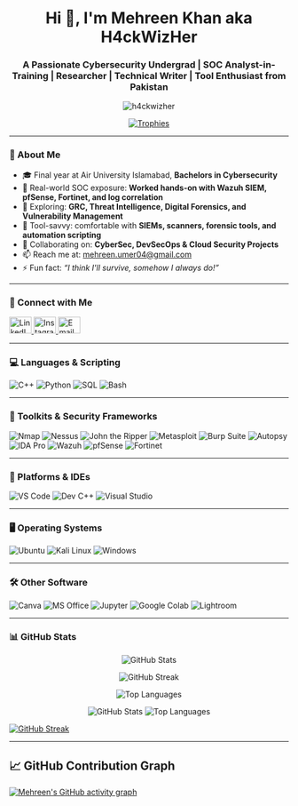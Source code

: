 <h1 align="center">Hi 👋, I'm Mehreen Khan aka H4ckWizHer</h1>
<h3 align="center">A Passionate Cybersecurity Undergrad | SOC Analyst-in-Training | Researcher | Technical Writer | Tool Enthusiast from Pakistan</h3>

<p align="center">
  <img src="https://komarev.com/ghpvc/?username=h4ckwizher&label=Profile%20views&color=0e75b6&style=flat" alt="h4ckwizher" />
</p>

<p align="center">
  <a href="https://github.com/ryo-ma/github-profile-trophy"><img src="https://github-profile-trophy.vercel.app/?username=h4ckwizher&theme=dracula&margin-w=15&margin-h=15&column=7" alt="Trophies" /></a>
</p>

---

### 🧠 About Me

- 🎓 Final year at Air University Islamabad, **Bachelors in Cybersecurity**
- 🔐 Real-world SOC exposure: **Worked hands-on with Wazuh SIEM, pfSense, Fortinet, and log correlation**
- 🔭 Exploring: **GRC, Threat Intelligence, Digital Forensics, and Vulnerability Management**
- 🧪 Tool-savvy: comfortable with **SIEMs, scanners, forensic tools, and automation scripting**
- 🤝 Collaborating on: **CyberSec, DevSecOps & Cloud Security Projects**
- 📫 Reach me at: [mehreen.umer04@gmail.com](mailto:mehreen.umer04@gmail.com)
- ⚡ Fun fact: _“I think I'll survive, somehow I always do!”_

---

### 📡 Connect with Me

<p align="left">
  <a href="https://linkedin.com/in/mehreen umer khan" target="_blank">
    <img src="https://raw.githubusercontent.com/rahuldkjain/github-profile-readme-generator/master/src/images/icons/Social/linked-in-alt.svg" alt="LinkedIn" height="30" width="40" />
  </a>
  <a href="https://instagram.com/_mehreen.khan" target="_blank">
    <img src="https://raw.githubusercontent.com/rahuldkjain/github-profile-readme-generator/master/src/images/icons/Social/instagram.svg" alt="Instagram" height="30" width="40" />
  </a>
  <a href="mailto:mehreen.umer04@gmail.com" target="_blank">
    <img src="https://cdn-icons-png.flaticon.com/512/732/732200.png" alt="Email" height="30" width="40" />
  </a>
</p>

---

### 💻 Languages & Scripting

![C++](https://img.shields.io/badge/C++-00599C?style=for-the-badge&logo=c%2B%2B&logoColor=white)
![Python](https://img.shields.io/badge/Python-3670A0?style=for-the-badge&logo=python&logoColor=white)
![SQL](https://img.shields.io/badge/SQL-4479A1?style=for-the-badge&logo=mysql&logoColor=white)
![Bash](https://img.shields.io/badge/Bash-121011?style=for-the-badge&logo=gnubash&logoColor=white)

---

### 🧰 Toolkits & Security Frameworks

![Nmap](https://img.shields.io/badge/Nmap-000000?style=for-the-badge&logo=nmap&logoColor=white)
![Nessus](https://img.shields.io/badge/Nessus-005C99?style=for-the-badge&logo=tenable&logoColor=white)
![John the Ripper](https://img.shields.io/badge/John_the_Ripper-grey?style=for-the-badge)
![Metasploit](https://img.shields.io/badge/Metasploit-003B57?style=for-the-badge&logo=metasploit&logoColor=white)
![Burp Suite](https://img.shields.io/badge/Burp_Suite-FE7A16?style=for-the-badge&logo=burpsuite&logoColor=white)
![Autopsy](https://img.shields.io/badge/Autopsy-blue?style=for-the-badge)
![IDA Pro](https://img.shields.io/badge/IDA_Pro-darkblue?style=for-the-badge)
![Wazuh](https://img.shields.io/badge/Wazuh-5E5CE6?style=for-the-badge)
![pfSense](https://img.shields.io/badge/pfSense-2F3A4F?style=for-the-badge)
![Fortinet](https://img.shields.io/badge/Fortinet-E4002B?style=for-the-badge)

---

### 🧠 Platforms & IDEs

![VS Code](https://img.shields.io/badge/VS_Code-007ACC?style=for-the-badge&logo=visualstudiocode&logoColor=white)
![Dev C++](https://img.shields.io/badge/Dev_C++-blue?style=for-the-badge)
![Visual Studio](https://img.shields.io/badge/Visual_Studio-5C2D91?style=for-the-badge&logo=visualstudio&logoColor=white)

---

### 🖥️ Operating Systems

![Ubuntu](https://img.shields.io/badge/Ubuntu-E95420?style=for-the-badge&logo=ubuntu&logoColor=white)
![Kali Linux](https://img.shields.io/badge/Kali_Linux-557C94?style=for-the-badge&logo=kalilinux&logoColor=white)
![Windows](https://img.shields.io/badge/Windows-0078D6?style=for-the-badge&logo=windows&logoColor=white)

---

### 🛠️ Other Software

![Canva](https://img.shields.io/badge/Canva-00C4CC?style=for-the-badge&logo=canva&logoColor=white)
![MS Office](https://img.shields.io/badge/MS_Office-D83B01?style=for-the-badge&logo=microsoftoffice&logoColor=white)
![Jupyter](https://img.shields.io/badge/Jupyter-F37626?style=for-the-badge&logo=jupyter&logoColor=white)
![Google Colab](https://img.shields.io/badge/Google_Colab-F9AB00?style=for-the-badge&logo=googlecolab&logoColor=white)
![Lightroom](https://img.shields.io/badge/Lightroom-31A8FF?style=for-the-badge&logo=adobelightroom&logoColor=white)

---

### 📊 GitHub Stats

<p align="center">
  <img src="https://github-readme-stats.vercel.app/api?username=h4ckwizher&show_icons=true&theme=radical" alt="GitHub Stats"/>
</p>

<p align="center">
  <img src="https://github-readme-streak-stats.herokuapp.com/?user=h4ckwizher&theme=radical" alt="GitHub Streak"/>
</p>

<p align="center">
  <img src="https://github-readme-stats.vercel.app/api/top-langs?username=h4ckwizher&layout=compact&theme=radical" alt="Top Languages"/>
</p>

<p align="center">
  <img src="https://github-readme-stats.vercel.app/api?username=mehreen-khan&show_icons=true&theme=tokyonight&hide_border=true" alt="GitHub Stats"/>
  <img src="https://github-readme-stats.vercel.app/api/top-langs/?username=mehreen-khan&layout=compact&theme=tokyonight&hide_border=true" alt="Top Languages"/>
</p>

[![GitHub Streak](https://streak-stats.demolab.com?user=mehreen-khan&theme=tokyonight&hide_border=true)](https://git.io/streak-stats)

---

## 📈 GitHub Contribution Graph

[![Mehreen's GitHub activity graph](https://github-readme-activity-graph.vercel.app/graph?username=mehreen-khan&theme=react-dark&hide_border=true)](https://github.com/ashutosh00710/github-readme-activity-graph)

